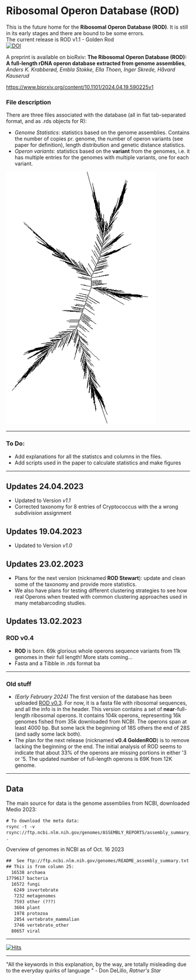 #  Ribosomal Operon Database (ROD)

This is the future home for the **Ribosomal Operon Database (ROD)**.  It is still in its early stages and there are bound to be some errors.  
The current release is ROD v1.1 - Golden Rod   
[![DOI](https://zenodo.org/badge/730400345.svg)](https://zenodo.org/doi/10.5281/zenodo.10948219)  

A preprint is available on bioRxiv: 
**The Ribosomal Operon Database (ROD): A full-length rDNA operon database extracted from genome assemblies**, _Anders K. Krabberød, Embla Stokke, Ella Thoen, Inger Skrede, Håvard Kauserud_

https://www.biorxiv.org/content/10.1101/2024.04.19.590225v1




### File description
There are three files associated with the database (all in flat tab-separated format, and as .rds objects for R):
- _Genome Statistics_: statistics based on the genome assemblies. Contains the number of copies pr. genome, the number of operon variants (see paper for definition), length distribution and genetic distance statistics. 
- _Operon variants_: statistics based on the **variant** from the genomes, i.e. it has multiple entries for the genomes with multiple variants, one for each variant.   
  
![](./Images/ROD_v1.0.png)

---
### To Do: 
- Add explanations for all the statistcs and columns in the files.
- Add scripts used in the paper to calculate statistics and make figures
---
## Updates 24.04.2023
-  Updated to Version *v1.1*
-  Corrected taxonomy for 8 entries of Cryptococcus with the a wrong _subdivision_ assignment
## Updates 19.04.2023
- Updated to Version *v1.0*
## Updates 23.02.2023
- Plans for the next version (nicknamed **ROD Stewart**): update and clean some of the taxonomy and provide more statistics.
- We also have plans for testing different clustering strategies to see how real Operons when treated with common clustering approaches used in many metabarcoding studies. 
## Updates 13.02.2023 
### ROD v0.4
- **ROD** is born. 69k glorious whole operons sequence variants from 11k genomes in their full length! More stats coming...  
- Fasta and a Tibble in .rds format 
ba
---
### Old stuff
- *(Early February 2024)* The first version of the database has been uploaded [ROD v0.3](./ROD_v0.3.fasta.gz). For now, it is a fasta file with ribosomal sequences, and all the info is in the header. This version contains a set of **near**-full-length ribosomal operons. It contains 104k operons, representing 16k genomes fished from 35k downloaded from NCBI. The operons span at least 4000 bp. But some lack the beginning of 18S others the end of 28S (and sadly some lack both). 
-  The plan for the next release (nicknamed **v0.4 GoldenROD**) is to remove lacking the beginning or the end. 
The initial analysis of ROD seems to indicate that about 33% of the operons are missing portions in either '3 or '5. The updated number of full-length operons is 69K from 12K genome.
***

## Data 
The main source for data is the genome assemblies from NCBI, downloaded Medio 2023: 
```
# To download the meta data: 
rsync -t -v rsync://ftp.ncbi.nlm.nih.gov/genomes/ASSEMBLY_REPORTS/assembly_summary_genbank.txt .
```

Overview of genomes in NCBI as of Oct. 16 2023

```
##  See ftp://ftp.ncbi.nlm.nih.gov/genomes/README_assembly_summary.txt
## This is from column 25: 
  16538 archaea
1779617 bacteria
  16572 fungi
   6249 invertebrate
   7232 metagenomes
   7593 other (???)
   3604 plant
   1978 protozoa
   2854 vertebrate_mammalian
   3746 vertebrate_other
  80657 viral
```

***


[![Hits](https://hits.seeyoufarm.com/api/count/incr/badge.svg?url=https%3A%2F%2Fgithub.com%2Fkrabberod%2FROD&count_bg=%2379C83D&title_bg=%23555555&icon=&icon_color=%23E7E7E7&title=hits&edge_flat=false)](https://hits.seeyoufarm.com)

--- 

"All the keywords in this explanation, by the way, are totally misleading due to the everyday quirks of language " - Don DeLillo, <i> Ratner's Star </i>